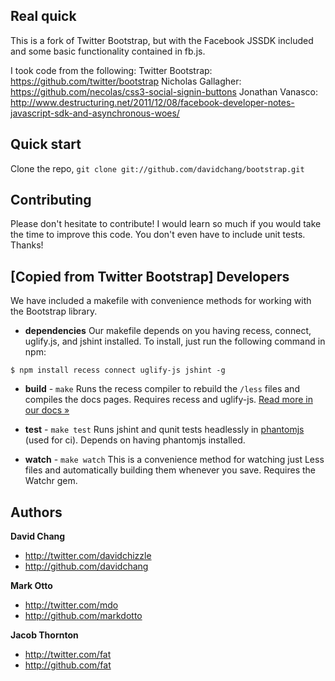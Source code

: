 Real quick
-----------

This is a fork of Twitter Bootstrap, but with the Facebook JSSDK included and some basic functionality contained in fb.js.

I took code from the following:
Twitter Bootstrap: https://github.com/twitter/bootstrap
Nicholas Gallagher: https://github.com/necolas/css3-social-signin-buttons
Jonathan Vanasco: http://www.destructuring.net/2011/12/08/facebook-developer-notes-javascript-sdk-and-asynchronous-woes/


Quick start
-----------

Clone the repo, `git clone git://github.com/davidchang/bootstrap.git`


Contributing
------------

Please don't hesitate to contribute! I would learn so much if you would take the time to improve this code. You don't even have to include unit tests. Thanks!


[Copied from Twitter Bootstrap] Developers
----------

We have included a makefile with convenience methods for working with the Bootstrap library.

+ **dependencies**
Our makefile depends on you having recess, connect, uglify.js, and jshint installed. To install, just run the following command in npm:

```
$ npm install recess connect uglify-js jshint -g
```

+ **build** - `make`
Runs the recess compiler to rebuild the `/less` files and compiles the docs pages. Requires recess and uglify-js. <a href="http://twitter.github.com/bootstrap/less.html#compiling">Read more in our docs &raquo;</a>

+ **test** - `make test`
Runs jshint and qunit tests headlessly in [phantomjs](http://code.google.com/p/phantomjs/) (used for ci). Depends on having phantomjs installed.

+ **watch** - `make watch`
This is a convenience method for watching just Less files and automatically building them whenever you save. Requires the Watchr gem.



Authors
-------

**David Chang**

+ http://twitter.com/davidchizzle
+ http://github.com/davidchang

**Mark Otto**

+ http://twitter.com/mdo
+ http://github.com/markdotto

**Jacob Thornton**

+ http://twitter.com/fat
+ http://github.com/fat